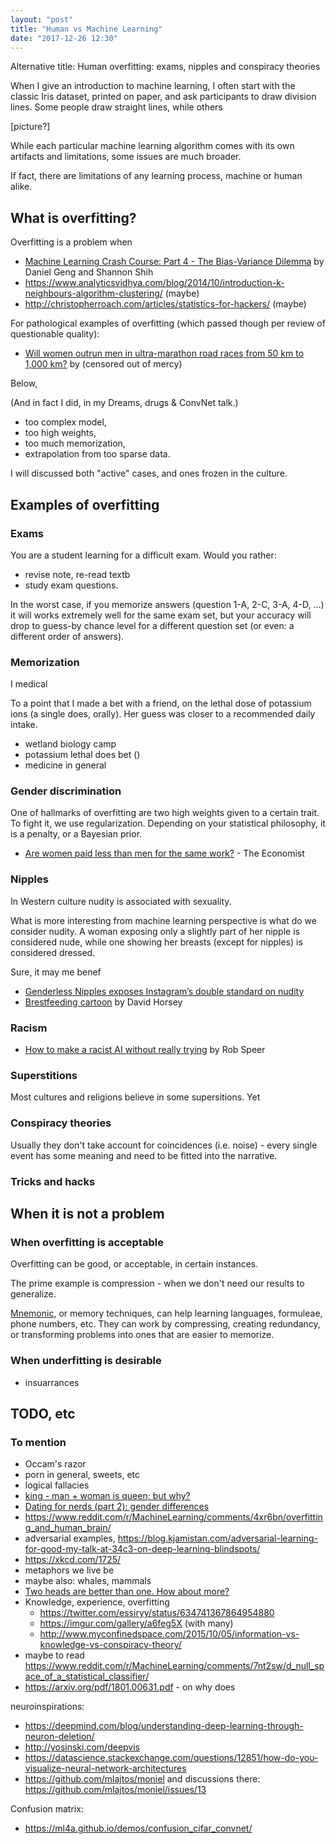 ```yaml
---
layout: "post"
title: "Human vs Machine Learning"
date: "2017-12-26 12:30"
---
```


Alternative title: Human overfitting: exams, nipples and conspiracy theories

When I give an introduction to machine learning, I often start with the classic Iris dataset, printed on paper, and ask participants to draw division lines. Some people draw straight lines, while others  

[picture?]

While each particular machine learning algorithm comes with its own artifacts and limitations, some issues are much broader.

If fact, there are limitations of any learning process, machine or human alike.

## What is overfitting?


Overfitting is a problem when



* [Machine Learning Crash Course: Part 4 - The Bias-Variance Dilemma](https://ml.berkeley.edu/blog/2017/07/13/tutorial-4/) by Daniel Geng and Shannon Shih
* https://www.analyticsvidhya.com/blog/2014/10/introduction-k-neighbours-algorithm-clustering/ (maybe)
* http://christopherroach.com/articles/statistics-for-hackers/ (maybe)

For pathological examples of overfitting (which passed though per review of questionable quality):

* [Will women outrun men in ultra-marathon road races from 50 km to 1,000 km?](https://springerplus.springeropen.com/articles/10.1186/2193-1801-3-97) by (censored out of mercy)

Below,



(And in fact I did, in my Dreams, drugs & ConvNet talk.)

* too complex model,
* too high weights,
* too much memorization,
* extrapolation from too sparse data.

I will discussed both "active" cases, and ones frozen in the culture.

## Examples of overfitting

### Exams

You are a student learning for a difficult exam. Would you rather:

* revise note, re-read textb
* study exam questions.


In the worst case, if you memorize answers (question 1-A, 2-C, 3-A, 4-D, ...) it will works extremely well for the same exam set, but your accuracy will drop to guess-by chance level for a different question set (or even: a different order of answers).


### Memorization




I medical

To a point that I made a bet with a friend, on the lethal dose of potassium ions (a single does, orally). Her guess was closer to a recommended daily intake.  


* wetland biology camp
* potassium lethal does bet ()
* medicine in general

### Gender discrimination

One of hallmarks of overfitting are two high weights given to a certain trait. To fight it, we use regularization. Depending on your statistical philosophy, it is a penalty, or a Bayesian prior.



* [Are women paid less than men for the same work?](https://www.economist.com/blogs/graphicdetail/2017/08/daily-chart) - The Economist

### Nipples

In Western culture nudity is associated with sexuality.

What is more interesting from machine learning perspective is what do we consider nudity.
A woman exposing only a slightly part of her nipple is considered nude, while one showing her breasts (except for nipples) is considered dressed.



Sure, it may me benef

* [Genderless Nipples exposes Instagram’s double standard on nudity](http://www.theverge.com/2016/12/6/13852900/genderless-nipples-instagram-censorship-policy)
* [Brestfeeding cartoon](http://beta.latimes.com/opinion/topoftheticket/la-na-tt-breastfeeding-moms-20120705-story.html) by David Horsey

### Racism




* [How to make a racist AI without really trying](https://blog.conceptnet.io/2017/07/13/how-to-make-a-racist-ai-without-really-trying/) by Rob Speer



### Superstitions

Most cultures and religions believe in some supersitions.
Yet




### Conspiracy theories



Usually they don't take account for coincidences (i.e. noise) - every single event has some meaning and need to be fitted into the narrative.


### Tricks and hacks



## When it is not a problem

### When overfitting is acceptable

Overfitting can be good, or acceptable, in certain instances.

The prime example is compression - when we don't need our results to generalize.

[Mnemonic](https://en.wikipedia.org/wiki/Mnemonic), or memory techniques, can help learning languages, formuleae, phone numbers, etc.
They can work by compressing, creating redundancy, or transforming problems into ones that are easier to memorize.


### When underfitting is desirable

* insuarrances

##



## TODO, etc

### To mention

* Occam's razor
* porn in general, sweets, etc
* logical fallacies
* [king - man + woman is queen; but why?](http://p.migdal.pl/2017/01/06/king-man-woman-queen-why.html)
* [Dating for nerds (part 2): gender differences](http://p.migdal.pl/2017/09/30/dating-for-nerds-gender-differences.html)
* https://www.reddit.com/r/MachineLearning/comments/4xr6bn/overfitting_and_human_brain/
* adversarial examples, https://blog.kjamistan.com/adversarial-learning-for-good-my-talk-at-34c3-on-deep-learning-blindspots/
* https://xkcd.com/1725/
* metaphors we live be
* maybe also: whales, mammals
* [Two heads are better than one. How about more?](https://egtheory.wordpress.com/2014/01/30/two-heads-are-better-than-one-how-about-more/)
* Knowledge, experience, overfitting
  * https://twitter.com/essiryy/status/634741367864954880
  * https://imgur.com/gallery/a6feg5X (with many)
  * http://www.myconfinedspace.com/2015/10/05/information-vs-knowledge-vs-conspiracy-theory/
* maybe to read https://www.reddit.com/r/MachineLearning/comments/7nt2sw/d_null_space_of_a_statistical_classifier/
* https://arxiv.org/pdf/1801.00631.pdf - on why does

neuroinspirations:

* https://deepmind.com/blog/understanding-deep-learning-through-neuron-deletion/
* http://yosinski.com/deepvis
* https://datascience.stackexchange.com/questions/12851/how-do-you-visualize-neural-network-architectures
* https://github.com/mlajtos/moniel and discussions there: https://github.com/mlajtos/moniel/issues/13

Confusion matrix:
* https://ml4a.github.io/demos/confusion_cifar_convnet/

###
